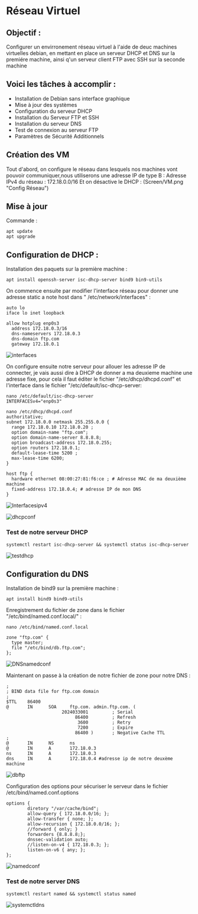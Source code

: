# **Réseau Virtuel**
## Objectif : 
Configurer un envirronement réseau virtuel à l'aide de deuc machines virtuelles debian,
en mettant en place un serveur DHCP et DNS sur la premiére machine, ainsi q'un serveur client FTP
avec SSH sur la seconde machine 

## Voici les tâches à accomplir : 
- Installation de Debian sans interface graphique
- Mise à jour des systèmes
- Configuration du serveur DHCP
- Installation du Serveur FTP et SSH
- Installation du serveur DNS
- Test de connexion au serveur FTP
- Paramètres de Sécurité Additionnels

## Création des VM
Tout d'abord, on configure le réseau dans lesquels nos machines vont pouvoir communiquer,nous utiliserons une adresse IP de type B : 
Adresse IPv4 du réseau : 172.18.0.0/16
Et on désactive le DHCP : 
(Screen/VM.png "Config Réseau")

## Mise à jour 
Commande : 
````shell
apt update
apt upgrade
````
## Configuration de DHCP :
Installation des paquets sur la première machine  : 
````shell
apt install openssh-server isc-dhcp-server bind9 bin9-utils
````
On commence ensuite par modifier l'interface réseau pour donner une adresse static a note host dans 
" /etc/network/interfaces" : 
````shell
auto lo
iface lo inet loopback

allow hotplug enp0s3
  address 172.18.0.3/16
  dns-nameservers 172.18.0.3
  dns-domain ftp.com
  gateway 172.18.0.1
````
![interfaces](https://github.com/cyril-genisson/ftp_dhcp_ssh/assets/147488564/27571e40-7d80-4673-80b4-4da0cf4e56a7)

On configure ensuite notre serveur pour allouer les adresse IP de connecter, je vais aussi dire à DHCP de donner a ma deuxieme machine une adresse fixe, pour cela il faut éditer le fichier "/etc/dhcp/dhcpd.conf" et 
l'interface dans le fichier "/etc/default/isc-dhcp-server: 
````shell
nano /etc/default/isc-dhcp-server
INTERFACESv4="enp0s3"

nano /etc/dhcp/dhcpd.conf
authoritative; 
subnet 172.18.0.0 netmask 255.255.0.0 {
  range 172.18.0.10 172.18.0.20 ;
  option domain-name "ftp.com";
  option domain-name-server 8.8.8.8;
  option broadcast-address 172.18.0.255;
  option routers 172.18.0.1;
  default-lease-time 5200 ;
  max-lease-time 6200;
}

host ftp {
  hardware ethernet 08:00:27:81:f6:ce ; # Adresse MAC de ma deuxième machine
  fixed-address 172.18.0.4; # adresse IP de mon DNS 
}
````
![Interfacesipv4](https://github.com/cyril-genisson/ftp_dhcp_ssh/assets/147488564/373f2331-82d7-4855-b036-46f8ac036d11)

![dhcpconf](https://github.com/cyril-genisson/ftp_dhcp_ssh/assets/147488564/2269aa6e-eb06-4ad7-9395-93ceada57888)


### Test de notre serveur DHCP 
````shell
systemctl restart isc-dhcp-server && systemctl status isc-dhcp-server
````
![testdhcp](https://github.com/cyril-genisson/ftp_dhcp_ssh/assets/147488564/2409b604-f859-4408-a2cf-0ff7bdc5de48)


## Configuration du DNS 
Installation de bind9 sur la première machine : 
````shell
apt install bind9 bind9-utils
````

Enregistrement du fichier de zone dans le fichier "/etc/bind/named.conf.local/" : 
````shell
nano /etc/bind/named.conf.local

zone "ftp.com" {
  type master;
  file "/etc/bind/db.ftp.com";
};
````
![DNSnamedconf](https://github.com/cyril-genisson/ftp_dhcp_ssh/assets/147488564/349ceaab-4b92-4b4e-bad6-f123a483b60b)

Maintenant on passe à la création de notre fichier de zone pour notre DNS : 
````shell
;
; BIND data file for ftp.com domain
;
$TTL    86400
@       IN      SOA     ftp.com. admin.ftp.com. (
                     2024033001         ; Serial
                          86400         ; Refresh
                           3600         ; Retry
                           7200         ; Expire
                          86400 )       ; Negative Cache TTL
;
@       IN      NS      ns
@       IN      A       172.18.0.3
ns      IN      A       172.18.0.3
dns     IN      A       172.18.0.4 #adresse ip de notre deuxème machine

````

![dbftp](https://github.com/cyril-genisson/ftp_dhcp_ssh/assets/147488564/620b0ffd-6bc4-4180-b8f8-dd6c96868400)

Configuration des options pour sécuriser le serveur dans le fichier /etc/bind/named.conf.options
````shell
options {
        diretory "/var/cache/bind";
        allow-query { 172.18.0.0/16; };
        allow-transfer { none; };
        allow-recursion { 172.18.0.0/16; };
        //forward { only; }
        forwarders {8.8.8.8;};
        dnssec-validation auto;
        //listen-on-v4 { 172.18.0.3; };
        listen-on-v6 { any; };
};
````
![namedconf](https://github.com/cyril-genisson/ftp_dhcp_ssh/assets/147488564/96197cff-c0f8-488e-a006-fca2dbf2b4c4)

### Test de notre server DNS 
````shell
systemctl restart named && systemctl status named
````

![systemctldns](https://github.com/cyril-genisson/ftp_dhcp_ssh/assets/147488564/b0fa8f39-61ad-4e17-869a-d087aa08c498)


